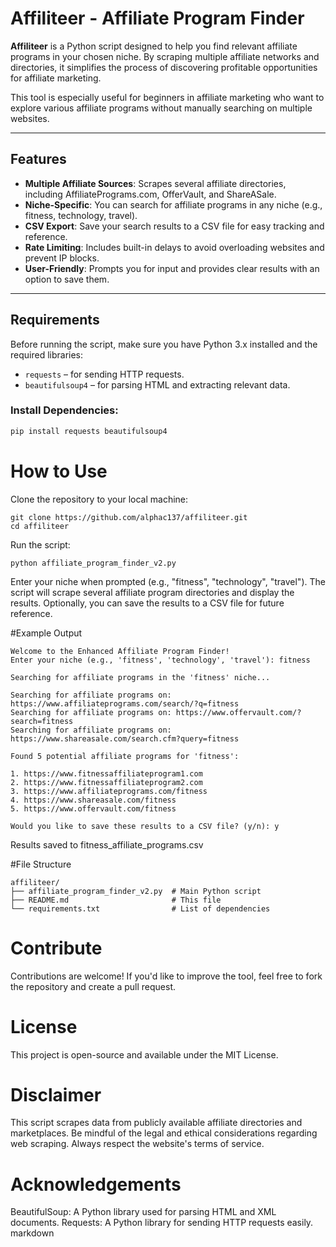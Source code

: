 # Affiliteer - Affiliate Program Finder

**Affiliteer** is a Python script designed to help you find relevant affiliate programs in your chosen niche. By scraping multiple affiliate networks and directories, it simplifies the process of discovering profitable opportunities for affiliate marketing.

This tool is especially useful for beginners in affiliate marketing who want to explore various affiliate programs without manually searching on multiple websites.

---

## Features

- **Multiple Affiliate Sources**: Scrapes several affiliate directories, including AffiliatePrograms.com, OfferVault, and ShareASale.
- **Niche-Specific**: You can search for affiliate programs in any niche (e.g., fitness, technology, travel).
- **CSV Export**: Save your search results to a CSV file for easy tracking and reference.
- **Rate Limiting**: Includes built-in delays to avoid overloading websites and prevent IP blocks.
- **User-Friendly**: Prompts you for input and provides clear results with an option to save them.

---

## Requirements

Before running the script, make sure you have Python 3.x installed and the required libraries:

- `requests` – for sending HTTP requests.
- `beautifulsoup4` – for parsing HTML and extracting relevant data.

### Install Dependencies:

```bash
pip install requests beautifulsoup4
```
# How to Use

Clone the repository to your local machine:
```
git clone https://github.com/alphac137/affiliteer.git
cd affiliteer
```
Run the script:
```
python affiliate_program_finder_v2.py
```
Enter your niche when prompted (e.g., "fitness", "technology", "travel").
The script will scrape several affiliate program directories and display the results.
Optionally, you can save the results to a CSV file for future reference.

#Example Output
```
Welcome to the Enhanced Affiliate Program Finder!
Enter your niche (e.g., 'fitness', 'technology', 'travel'): fitness

Searching for affiliate programs in the 'fitness' niche...

Searching for affiliate programs on: https://www.affiliateprograms.com/search/?q=fitness
Searching for affiliate programs on: https://www.offervault.com/?search=fitness
Searching for affiliate programs on: https://www.shareasale.com/search.cfm?query=fitness

Found 5 potential affiliate programs for 'fitness':

1. https://www.fitnessaffiliateprogram1.com
2. https://www.fitnessaffiliateprogram2.com
3. https://www.affiliateprograms.com/fitness
4. https://www.shareasale.com/fitness
5. https://www.offervault.com/fitness

Would you like to save these results to a CSV file? (y/n): y
```
Results saved to fitness_affiliate_programs.csv

#File Structure

```
affiliteer/
├── affiliate_program_finder_v2.py  # Main Python script
├── README.md                       # This file
└── requirements.txt                # List of dependencies
```
# Contribute

Contributions are welcome! If you'd like to improve the tool, feel free to fork the repository and create a pull request.

# License
This project is open-source and available under the MIT License.

# Disclaimer
This script scrapes data from publicly available affiliate directories and marketplaces. Be mindful of the legal and ethical considerations regarding web scraping. Always respect the website's terms of service.

# Acknowledgements
BeautifulSoup: A Python library used for parsing HTML and XML documents.
Requests: A Python library for sending HTTP requests easily.
markdown

